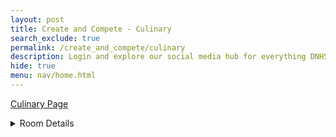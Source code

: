 ```yaml
---
layout: post
title: Create and Compete - Culinary
search_exclude: true
permalink: /create_and_compete/culinary
description: Login and explore our social media hub for everything DNHS 
hide: true
menu: nav/home.html
---
```

<a href="{{site.baseurl}}create_and_compete/culinarypage">Culinary Page</a>
<details>
  <summary>Room Details</summary>

<a href="{{site.baseurl}}/moderation/rules_food/">Moderation Rules</a>

<p> 
The page offers an intuitive design where users can enter their available ingredients to receive a range of recipe ideas. It features sections for appetizers, main dishes, and desserts, with options to filter by dietary needs (such as vegan or gluten-free). Each recipe includes a short description, estimated cooking time, and difficulty rating. Users can bookmark their favorite recipes and compile shopping lists based on required ingredients. Additionally, there's an interactive feature for substituting ingredients, providing greater flexibility in meal preparation. </p>

</details>